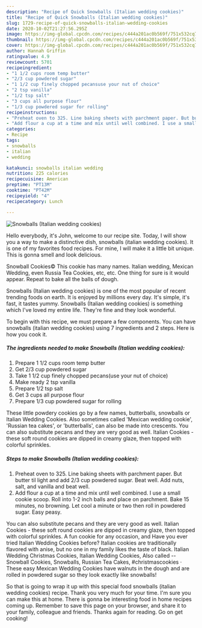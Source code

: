 ```yaml
---
description: "Recipe of Quick Snowballs (Italian wedding cookies)"
title: "Recipe of Quick Snowballs (Italian wedding cookies)"
slug: 1729-recipe-of-quick-snowballs-italian-wedding-cookies
date: 2020-10-02T21:27:56.295Z
image: https://img-global.cpcdn.com/recipes/c444a201ac0b569f/751x532cq70/snowballs-italian-wedding-cookies-recipe-main-photo.jpg
thumbnail: https://img-global.cpcdn.com/recipes/c444a201ac0b569f/751x532cq70/snowballs-italian-wedding-cookies-recipe-main-photo.jpg
cover: https://img-global.cpcdn.com/recipes/c444a201ac0b569f/751x532cq70/snowballs-italian-wedding-cookies-recipe-main-photo.jpg
author: Hannah Griffin
ratingvalue: 4.9
reviewcount: 5701
recipeingredient:
- "1 1/2 cups room temp butter"
- "2/3 cup powdered sugar"
- "1 1/2 cup finely chopped pecansuse your nut of choice"
- "2 tsp vanilla"
- "1/2 tsp salt"
- "3 cups all purpose flour"
- "1/3 cup powdered sugar for rolling"
recipeinstructions:
- "Preheat oven to 325. Line baking sheets with parchment paper. But butter til light and add 2/3 cup powdered sugar. Beat well. Add nuts, salt, and vanilla and beat well."
- "Add flour a cup at a time and mix until well combined. I use a small cookie scoop. Roll into 1-2 inch balls and place on parchment. Bake 15 minutes, no browning. Let cool a minute or two then roll in powdered sugar. Easy peasy."
categories:
- Recipe
tags:
- snowballs
- italian
- wedding

katakunci: snowballs italian wedding 
nutrition: 225 calories
recipecuisine: American
preptime: "PT13M"
cooktime: "PT42M"
recipeyield: "4"
recipecategory: Lunch

---
```



![Snowballs (Italian wedding cookies)](https://img-global.cpcdn.com/recipes/c444a201ac0b569f/751x532cq70/snowballs-italian-wedding-cookies-recipe-main-photo.jpg)

Hello everybody, it's John, welcome to our recipe site. Today, I will show you a way to make a distinctive dish, snowballs (italian wedding cookies). It is one of my favorites food recipes. For mine, I will make it a little bit unique. This is gonna smell and look delicious.

Snowball Cookies© This cookie has many names. Italian wedding, Mexican Wedding, even Russia Tea Cookies, etc, etc. One thing for sure is it would appear. Repeat to bake all the balls of dough.

Snowballs (Italian wedding cookies) is one of the most popular of recent trending foods on earth. It is enjoyed by millions every day. It's simple, it's fast, it tastes yummy. Snowballs (Italian wedding cookies) is something which I've loved my entire life. They're fine and they look wonderful.


To begin with this recipe, we must prepare a few components. You can have snowballs (italian wedding cookies) using 7 ingredients and 2 steps. Here is how you cook it.

<!--inarticleads1-->

##### The ingredients needed to make Snowballs (Italian wedding cookies):

1. Prepare 1 1/2 cups room temp butter
1. Get 2/3 cup powdered sugar
1. Take 1 1/2 cup finely chopped pecans(use your nut of choice)
1. Make ready 2 tsp vanilla
1. Prepare 1/2 tsp salt
1. Get 3 cups all purpose flour
1. Prepare 1/3 cup powdered sugar for rolling


These little powdery cookies go by a few names, butterballs, snowballs or Italian Wedding Cookies. Also sometimes called &#39;Mexican wedding cookie&#39;, &#39;Russian tea cakes&#39;, or &#39;butterballs&#39;, can also be made into crescents. You can also substitute pecans and they are very good as well. Italian Cookies - these soft round cookies are dipped in creamy glaze, then topped with colorful sprinkles. 

<!--inarticleads2-->

##### Steps to make Snowballs (Italian wedding cookies):

1. Preheat oven to 325. Line baking sheets with parchment paper. But butter til light and add 2/3 cup powdered sugar. Beat well. Add nuts, salt, and vanilla and beat well.
1. Add flour a cup at a time and mix until well combined. I use a small cookie scoop. Roll into 1-2 inch balls and place on parchment. Bake 15 minutes, no browning. Let cool a minute or two then roll in powdered sugar. Easy peasy.


You can also substitute pecans and they are very good as well. Italian Cookies - these soft round cookies are dipped in creamy glaze, then topped with colorful sprinkles. A fun cookie for any occasion, and Have you ever tried Italian Wedding Cookies before? Italian cookies are traditionally flavored with anise, but no one in my family likes the taste of black. Italian Wedding Christmas Cookies, Italian Wedding Cookies, Also called -- Snowball Cookies, Snowballs, Russian Tea Cakes, #christmascookies · These easy Mexican Wedding Cookies have walnuts in the dough and are rolled in powdered sugar so they look exactly like snowballs! 

So that is going to wrap it up with this special food snowballs (italian wedding cookies) recipe. Thank you very much for your time. I'm sure you can make this at home. There is gonna be interesting food in home recipes coming up. Remember to save this page on your browser, and share it to your family, colleague and friends. Thanks again for reading. Go on get cooking!
